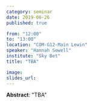 ```yaml
---
category: seminar
date: 2019-06-26
published: true

from: "12:00"
to: "13:00"
location: "COM-G12-Main Lewin"
speaker: "Hannah Sewell"
institute: "Sky Bet"
title: "TBA"

image:
slides_url:
---
```


**Abstract**: "TBA"
